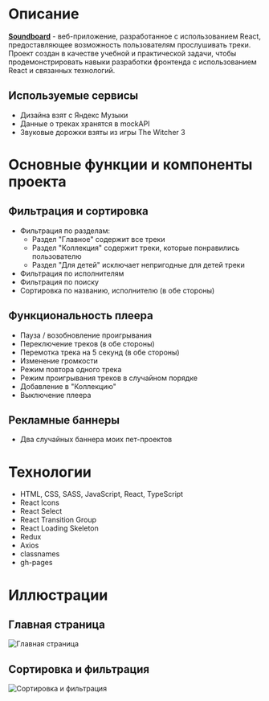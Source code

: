 # Описание

[**Soundboard**](https://vlaek.github.io/Soundboard-React/) - веб-приложение, разработанное с использованием React, предоставляющее возможность пользователям прослушивать треки. Проект создан в качестве учебной и практической задачи, чтобы продемонстрировать навыки разработки фронтенда с использованием React и связанных технологий.

## Используемые сервисы

- Дизайна взят с Яндекс Музыки
- Данные о треках хранятся в mockAPI
- Звуковые дорожки взяты из игры The Witcher 3

# Основные функции и компоненты проекта

## Фильтрация и сортировка

- Фильтрация по разделам:
  - Раздел "Главное" содержит все треки
  - Раздел "Коллекция" содержит треки, которые понравились пользователю
  - Раздел "Для детей" исключает непригодные для детей треки
- Фильтрация по исполнителям
- Фильтрация по поиску
- Сортировка по названию, исполнителю (в обе стороны)

## Функциональность плеера

- Пауза / возобновление проигрывания
- Переключение треков (в обе стороны)
- Перемотка трека на 5 секунд (в обе стороны)
- Изменение громкости
- Режим повтора одного трека
- Режим проигрывания треков в случайном порядке
- Добавление в "Коллекцию"
- Выключение плеера

## Рекламные баннеры

- Два случайных баннера моих пет-проектов

# Технологии

- HTML, CSS, SASS, JavaScript, React, TypeScript
- React Icons
- React Select
- React Transition Group
- React Loading Skeleton
- Redux
- Axios
- classnames
- gh-pages

# Иллюстрации

## Главная страница

![Главная страница](https://media.giphy.com/media/to1rnY8vRmKdPreqiO/giphy.gif 'Главная страница')

## Сортировка и фильтрация

![Сортировка и фильтрация](https://media.giphy.com/media/SHdYpqWAZa0kSAZxqo/giphy.gif 'Сортировка и фильтрация')
